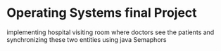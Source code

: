 # Operating Systems final Project 

implementing hospital visiting room where doctors see the patients and synchronizing these two entities using java Semaphors
